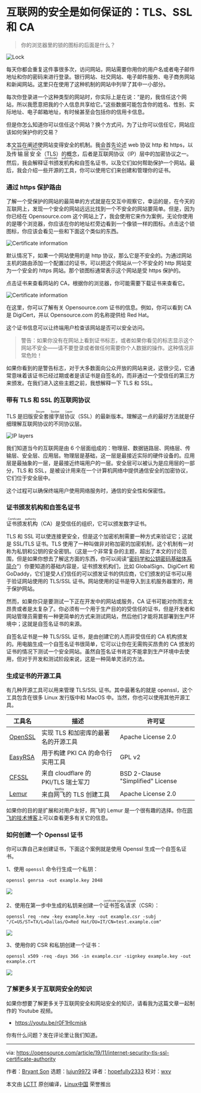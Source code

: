[#]: collector: (lujun9972)
[#]: translator: (hopefully2333)
[#]: reviewer: (wxy)
[#]: publisher: (wxy)
[#]: url: (https://linux.cn/article-11699-1.html)
[#]: subject: (How internet security works: TLS, SSL, and CA)
[#]: via: (https://opensource.com/article/19/11/internet-security-tls-ssl-certificate-authority)
[#]: author: (Bryant Son https://opensource.com/users/brson)

互联网的安全是如何保证的：TLS、SSL 和 CA
======

> 你的浏览器里的锁的图标的后面是什么？

![Lock][1]

每天你都会重复这件事很多次，访问网站，网站需要你用你的用户名或者电子邮件地址和你的密码来进行登录。银行网站、社交网站、电子邮件服务、电子商务网站和新闻网站。这里只在使用了这种机制的网站中列举了其中一小部分。

每次你登录进一个这种类型的网站时，你实际上是在说：“是的，我信任这个网站，所以我愿意把我的个人信息共享给它。”这些数据可能包含你的姓名、性别、实际地址、电子邮箱地址，有时候甚至会包括你的信用卡信息。

但是你怎么知道你可以信任这个网站？换个方式问，为了让你可以信任它，网站应该如何保护你的交易？

本文旨在阐述使网站变得安全的机制。我会首先论述 web 协议 http 和 https，以及<ruby>传输层安全<rt>Transport Layer Security</rt></ruby>（TLS）的概念，后者是<ruby>互联网协议<rt>Internet Protocol</rt></ruby>（IP）层中的加密协议之一。然后，我会解释<ruby>证书颁发机构<rt>certificate authority</rt></ruby>和自签名证书，以及它们如何帮助保护一个网站。最后，我会介绍一些开源的工具，你可以使用它们来创建和管理你的证书。

### 通过 https 保护路由

了解一个受保护的网站的最简单的方式就是在交互中观察它，幸运的是，在今天的互联网上，发现一个安全的网站远远比找到一个不安全的网站要简单。但是，因为你已经在 Opensource.com 这个网站上了，我会使用它来作为案例，无论你使用的是哪个浏览器，你应该在你的地址栏旁边看到一个像锁一样的图标。点击这个锁图标，你应该会看见一些和下面这个类似的东西。

![Certificate information][2]

默认情况下，如果一个网站使用的是 http 协议，那么它是不安全的。为通过网站主机的路由添加一个配置过的证书，可以把这个网站从一个不安全的 http 网站变为一个安全的 https 网站。那个锁图标通常表示这个网站是受 https 保护的。

点击证书来查看网站的 CA，根据你的浏览器，你可能需要下载证书来查看它。

![Certificate information][3]

在这里，你可以了解有关 Opensource.com 证书的信息。例如，你可以看到 CA 是 DigiCert，并以 Opensource.com 的名称提供给 Red Hat。

这个证书信息可以让终端用户检查该网站是否可以安全访问。

> 警告：如果你没有在网站上看到证书标志，或者如果你看见的标志显示这个网站不安全——请不要登录或者做任何需要你个人数据的操作。这种情况非常危险！

如果你看到的是警告标志，对于大多数面向公众开放的网站来说，这很少见，它通常意味着该证书已经过期或者是该证书是自签名的，而非通过一个受信任的第三方来颁发。在我们进入这些主题之前，我想解释一下 TLS 和 SSL。

### 带有 TLS 和 SSL 的互联网协议

TLS 是旧版<ruby>安全套接字层协议<rt>Secure Socket Layer</rt></ruby>（SSL）的最新版本。理解这一点的最好方法就是仔细理解互联网协议的不同协议层。

![IP layers][4]

我们知道当今的互联网是由 6 个层面组成的：物理层、数据链路层、网络层、传输层、安全层、应用层。物理层是基础，这一层是最接近实际的硬件设备的。应用层是最抽象的一层，是最接近终端用户的一层。安全层可以被认为是应用层的一部分，TLS 和 SSL，是被设计用来在一个计算机网络中提供通信安全的加密协议，它们位于安全层中。

这个过程可以确保终端用户使用网络服务时，通信的安全性和保密性。

### 证书颁发机构和自签名证书

<ruby>证书颁发机构<rt>Certificate authority</rt></ruby>（CA）是受信任的组织，它可以颁发数字证书。

TLS 和 SSL 可以使连接更安全，但是这个加密机制需要一种方式来验证它；这就是 SSL/TLS 证书。TLS 使用了一种叫做非对称加密的加密机制，这个机制有一对称为私钥和公钥的安全密钥。（这是一个非常复杂的主题，超出了本文的讨论范围，但是如果你想去了解这方面的东西，你可以阅读“[密码学和公钥密码基础体系简介][5]”）你要知道的基础内容是，证书颁发机构们，比如 GlobalSign、DigiCert 和 GoDaddy，它们是受人们信任的可以颁发证书的供应商，它们颁发的证书可以用于验证网站使用的 TLS/SSL 证书。网站使用的证书是导入到主机服务器里的，用于保护网站。

然而，如果你只是要测试一下正在开发中的网站或服务，CA 证书可能对你而言太昂贵或者是太复杂了。你必须有一个用于生产目的的受信任的证书，但是开发者和网站管理员需要有一种更简单的方式来测试网站，然后他们才能将其部署到生产环境中；这就是自签名证书的来源。

自签名证书是一种 TLS/SSL 证书，是由创建它的人而非受信任的 CA 机构颁发的。用电脑生成一个自签名证书很简单，它可以让你在无需购买昂贵的 CA 颁发的证书的情况下测试一个安全网站。虽然自签名证书肯定不能拿到生产环境中去使用，但对于开发和测试阶段来说，这是一种简单灵活的方法。

### 生成证书的开源工具

有几种开源工具可以用来管理 TLS/SSL 证书。其中最著名的就是 openssl，这个工具包含在很多 Linux 发行版中和 MacOS 中。当然，你也可以使用其他开源工具。

| 工具名 | 描述                                                                    | 许可证                           |
| --------- | ------------------------------------------------------------------------------ | --------------------------------- |
| [OpenSSL][7]   | 实现 TLS 和加密库的最著名的开源工具 | Apache License 2.0                        |
| [EasyRSA][8]   | 用于构建 PKI CA 的命令行实用工具                                                | GPL v2                            |
| [CFSSL][9]     | 来自 cloudflare 的 PKI/TLS 瑞士军刀                                            | BSD 2-Clause "Simplified" License |
| [Lemur][10]     | 来自<ruby>网飞<rt>Netflix</rt></ruby>的 TLS 创建工具                                                         | Apache License 2.0                |

如果你的目的是扩展和对用户友好，网飞的 Lemur 是一个很有趣的选择。你在[网飞的技术博客][6]上可以查看更多有关它的信息。

### 如何创建一个 Openssl 证书

你可以靠自己来创建证书，下面这个案例就是使用 Openssl 生成一个自签名证书。

1、使用 `openssl` 命令行生成一个私钥：

```
openssl genrsa -out example.key 2048
```

![](https://opensource.com/sites/default/files/uploads/4_openssl_generatekey.jpg)

2、使用在第一步中生成的私钥来创建一个<ruby>证书签名请求<rt>certificate signing request</rt></ruby>（CSR）：

```
openssl req -new -key example.key -out example.csr -subj "/C=US/ST=TX/L=Dallas/O=Red Hat/OU=IT/CN=test.example.com"
```

![](https://opensource.com/sites/default/files/uploads/5_openssl_generatecsr.jpg)

3、使用你的 CSR 和私钥创建一个证书：

```
openssl x509 -req -days 366 -in example.csr -signkey example.key -out example.crt
```

![](https://opensource.com/sites/default/files/uploads/6_openssl_generatecert.jpg)

### 了解更多关于互联网安全的知识

如果你想要了解更多关于互联网安全和网站安全的知识，请看我为这篇文章一起制作的 Youtube 视频。

- <https://youtu.be/r0F1Hlcmjsk>

你有什么问题？发在评论里让我们知道。

--------------------------------------------------------------------------------

via: https://opensource.com/article/19/11/internet-security-tls-ssl-certificate-authority

作者：[Bryant Son][a]
选题：[lujun9972][b]
译者：[hopefully2333](https://github.com/hopefully2333)
校对：[wxy](https://github.com/wxy)

本文由 [LCTT](https://github.com/LCTT/TranslateProject) 原创编译，[Linux中国](https://linux.cn/) 荣誉推出

[a]: https://opensource.com/users/brson
[b]: https://github.com/lujun9972
[1]: https://opensource.com/sites/default/files/styles/image-full-size/public/lead-images/security-lock-password.jpg?itok=KJMdkKum
[2]: https://opensource.com/sites/default/files/uploads/1_certificatecheckwebsite.jpg
[3]: https://opensource.com/sites/default/files/uploads/2_certificatedisplaywebsite.jpg
[4]: https://opensource.com/sites/default/files/uploads/3_internetprotocol.jpg
[5]: https://opensource.com/article/18/5/cryptography-pki
[6]: https://medium.com/netflix-techblog/introducing-lemur-ceae8830f621
[7]: https://www.openssl.org/
[8]: https://github.com/OpenVPN/easy-rsa
[9]: https://github.com/cloudflare/cfssl
[10]: https://github.com/Netflix/lemur
